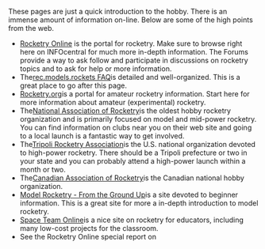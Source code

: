 These pages are just a quick introduction to the hobby. There is an immense amount of information on-line. Below are some of the high points from the web.

- [Rocketry Online](http://www.rocketryonline.com) is the portal for rocketry. Make sure to browse right here on INFOcentral for much more in-depth information. The Forums provide a way to ask follow and participate in discussions on rocketry topics and to ask for help or more information.
- The[rec.models.rockets FAQ](http://www.ninfinger.org/~sven/rockets/rmrfaq.toc.html)is detailed and well-organized. This is a great place to go after this page.
- [Rocketry.org](http://www.rocketry.org)is a portal for amateur rocketry information. Start here for more information about amateur (experimental) rocketry.
- The[National Association of Rocketry](http://www.nar.org)is the oldest hobby rocketry organization and is primarily focused on model and mid-power rocketry. You can find information on clubs near you on their web site and going to a local launch is a fantastic way to get involved.
- The[Tripoli Rocketry Association](http://www.tripoli.org)is the U.S. national organization devoted to high-power rocketry. There should be a Tripoli prefecture or two in your state and you can probably attend a high-power launch within a month or two.
- The[Canadian Association of Rocketry](http://www.promotek.com/car/index.htm)is the Canadian national hobby organization.
- [Model Rocketry - From the Ground Up](http://www.dimensional.com/~pmgray)is a site devoted to beginner information. This is a great site for more a in-depth introduction to model rocketry.
- [Space Team Online](http://quest.arc.nasa.gov/space/teachers/rockets/index.html)is a nice site on rocketry for educators, including many low-cost projects for the classroom.
- See the Rocketry Online special report on
